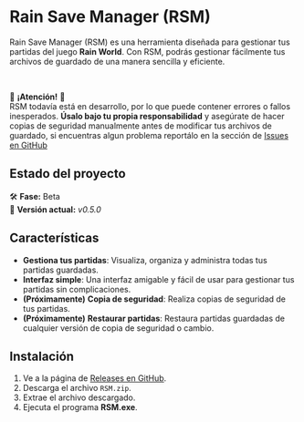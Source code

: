 
# Rain Save Manager (RSM)

Rain Save Manager (RSM) es una herramienta diseñada para gestionar tus partidas del juego **Rain World**. Con RSM, podrás gestionar fácilmente tus archivos de guardado de una manera sencilla y eficiente.

<br/>

🚨 **¡Atención!** 🚨  
RSM todavía está en desarrollo, por lo que puede contener errores o fallos inesperados. **Úsalo bajo tu propia responsabilidad** y asegúrate de hacer copias de seguridad manualmente antes de modificar tus archivos de guardado, si encuentras algun problema reportálo en la sección de [Issues en GitHub](https://github.com/1R1an1/RSM/issues)


## Estado del proyecto  
🛠️ **Fase:** Beta  
🔄 **Versión actual:** *v0.5.0*

## Características

- **Gestiona tus partidas**: Visualiza, organiza y administra todas tus partidas guardadas.
- **Interfaz simple**: Una interfaz amigable y fácil de usar para gestionar tus partidas sin complicaciones.
- **(Próximamente)** **Copia de seguridad**: Realiza copias de seguridad de tus partidas.
- **(Próximamente)** **Restaurar partidas**: Restaura partidas guardadas de cualquier versión de copia de seguridad o cambio.

## Instalación

1. Ve a la página de [Releases en GitHub](https://github.com/1R1an1/RSM/releases).
2. Descarga el archivo `RSM.zip`.
3. Extrae el archivo descargado.
4. Ejecuta el programa **RSM.exe**.

